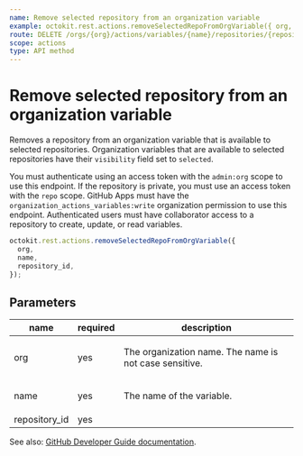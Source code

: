 ```yaml
---
name: Remove selected repository from an organization variable
example: octokit.rest.actions.removeSelectedRepoFromOrgVariable({ org, name, repository_id })
route: DELETE /orgs/{org}/actions/variables/{name}/repositories/{repository_id}
scope: actions
type: API method
---
```


# Remove selected repository from an organization variable

Removes a repository from an organization variable that is
available to selected repositories. Organization variables that are available to
selected repositories have their `visibility` field set to `selected`.

You must authenticate using an access token with the `admin:org` scope to use this endpoint.
If the repository is private, you must use an access token with the `repo` scope.
GitHub Apps must have the `organization_actions_variables:write` organization permission to use this endpoint.
Authenticated users must have collaborator access to a repository to create, update, or read variables.

```js
octokit.rest.actions.removeSelectedRepoFromOrgVariable({
  org,
  name,
  repository_id,
});
```

## Parameters

<table>
  <thead>
    <tr>
      <th>name</th>
      <th>required</th>
      <th>description</th>
    </tr>
  </thead>
  <tbody>
    <tr><td>org</td><td>yes</td><td>

The organization name. The name is not case sensitive.

</td></tr>
<tr><td>name</td><td>yes</td><td>

The name of the variable.

</td></tr>
<tr><td>repository_id</td><td>yes</td><td>

</td></tr>
  </tbody>
</table>

See also: [GitHub Developer Guide documentation](https://docs.github.com/rest/actions/variables#remove-selected-repository-from-an-organization-variable).
